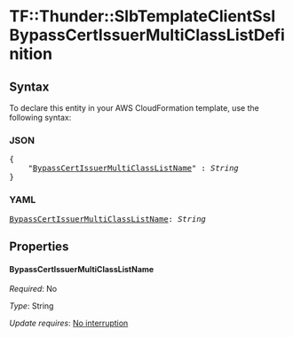 # TF::Thunder::SlbTemplateClientSsl BypassCertIssuerMultiClassListDefinition

## Syntax

To declare this entity in your AWS CloudFormation template, use the following syntax:

### JSON

<pre>
{
    "<a href="#bypasscertissuermulticlasslistname" title="BypassCertIssuerMultiClassListName">BypassCertIssuerMultiClassListName</a>" : <i>String</i>
}
</pre>

### YAML

<pre>
<a href="#bypasscertissuermulticlasslistname" title="BypassCertIssuerMultiClassListName">BypassCertIssuerMultiClassListName</a>: <i>String</i>
</pre>

## Properties

#### BypassCertIssuerMultiClassListName

_Required_: No

_Type_: String

_Update requires_: [No interruption](https://docs.aws.amazon.com/AWSCloudFormation/latest/UserGuide/using-cfn-updating-stacks-update-behaviors.html#update-no-interrupt)

